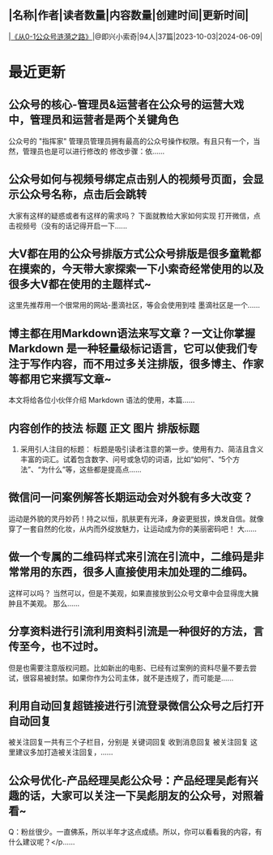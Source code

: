 |名称|作者|读者数量|内容数量|创建时间|更新时间|
---
|[《从0-1公众号涟漪之路》](https://xiaobot.net/p/xsq-woa?refer=0b133df9-27dc-423b-8101-639049001c13)|@即兴小索奇|94人|37篇|2023-10-03|2024-06-09|

# 最近更新
## 公众号的核心-管理员&amp;运营者在公众号的运营大戏中，管理员和运营者是两个关键角色
公众号的 "指挥家" 管理员管理员拥有最高的公众号操作权限。有且只有一个，当然，管理员也是可以进行修改的
修改步骤：依......
## 公众号如何与视频号绑定点击别人的视频号页面，会显示公众号名称，点击后会跳转
大家有这样的疑惑或者有这样的需求吗？
下面就教给大家如何实现
打开微信，点击视频号（没有的话记得开启一下......
## 大V都在用的公众号排版方式公众号排版是很多童靴都在摸索的，今天带大家探索一下小索奇经常使用的以及很多大V都在使用的主题样式~
这里先推荐用一个很常用的网站-墨滴社区，等会会使用到哇
墨滴社区是一个......
## 博主都在用Markdown语法来写文章？一文让你掌握Markdown 是一种轻量级标记语言，它可以使我们专注于写作内容，而不用过多关注排版，很多博主、作家等都用它来撰写文章~
本文将给各位小伙伴介绍 Markdown 语法的使用，本篇......
## 内容创作的技法 标题 正文 图片 排版标题
1. 采用引人注目的标题： 标题是吸引读者注意的第一步。使用有力、简洁且含义丰富的词汇。试着包含数字、问号或急切的词语，比如“如何”、“5个方法”、“为什么”等，这些都是提高点......
## 微信问一问案例解答长期运动会对外貌有多大改变？
运动是外貌的灵丹妙药！持之以恒，肌肤更有光泽，身姿更挺拔，焕发自信。就像穿了一套自然的化妆，从内而外绽放魅力，让运动成为你的美丽密码吧！
大......
## 做一个专属的二维码样式来引流在引流中，二维码是非常常用的东西，很多人直接使用未加处理的二维码。
这样可以吗？
当然可以，但是不美观，如果直接放到公众号文章中会显得庞大臃肿且不美观。
那么......
## 分享资料进行引流利用资料引流是一种很好的方法，言传至今，也不过时。
但是也需要注意版权问题。比如新出的电影、已经有过案例的资料尽量不要去尝试，很容易被封禁。如果你作为公司主体，就不是违规了，而可能是......
## 利用自动回复超链接进行引流登录微信公众号之后打开自动回复
被关注回复一共有三个子栏目，分别是
关键词回复
收到消息回复
被关注回复
这里建议多加打造被关注回复，......
## 公众号优化-产品经理吴彪公众号：产品经理吴彪有兴趣的话，大家可以关注一下吴彪朋友的公众号，对照着看~

Q：粉丝很少。一直佛系，所以半年才这点成绩。所以，你可以看看我的内容，有什么建议呢？</p......

